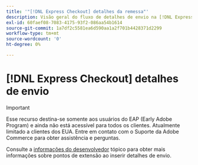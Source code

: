 ```yaml
---
title: '"[!DNL Express Checkout] detalhes da remessa"'
description: Visão geral do fluxo de detalhes de envio na [!DNL Express Checkout] para Adobe Commerce.
exl-id: 60faef08-7083-4175-93f2-086aa54b1614
source-git-commit: 1a7df2c5581ea6d590aa1a2f701b4428371d2299
workflow-type: tm+mt
source-wordcount: '0'
ht-degree: 0%

---
```


# [!DNL Express Checkout] detalhes de envio

>[!IMPORTANT]
>
> Esse recurso destina-se somente aos usuários do EAP (Early Adobe Program) e ainda não está acessível para todos os clientes. Atualmente limitado a clientes dos EUA. Entre em contato com o Suporte da Adobe Commerce para obter assistência e perguntas.

Consulte a [informações do desenvolvedor](../express-checkout/developer.md) tópico para obter mais informações sobre pontos de extensão ao inserir detalhes de envio.
